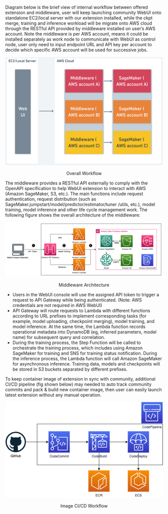 Diagram below is the brief view of internal workflow between offered extension and middleware, user will keep launching community WebUI onto standalone EC2/local server with our extension installed, while the ckpt merge, training and inference workload will be migrate onto AWS cloud through the RESTful API provided by middleware installed on user’s AWS account. Note the middleware is per AWS account, means it could be installed separately as work node to communicate with WebUI as control node, user only need to input endpoint URL and API key per account to decide which specific AWS account will be used for successive jobs.

![workflow](../images/workflow.png)
<center>Overall Workflow</center>

The middleware provides a RESTful API externally to comply with the OpenAPI specification to help WebUI extension to interact with AWS (Amazon SageMaker, S3, etc.). The main functions include request authentication, request distribution (such as SageMaker.jumpstart/model/predictor/estimator/tuner /utils, etc.), model training, model inference and other life cycle management work. The following figure shows the overall architecture of the middleware:

![middleware](../images/middleware.png)
<center>Middleware Architecture</center>

- Users in the WebUI console will use the assigned API token to trigger a request to API Gateway while being authenticated. (Note: AWS credentials are not required in AWS WebUI)
- API Gateway will route requests to Lambda with different functions according to URL prefixes to implement corresponding tasks (for example, model uploading, checkpoint merging), model training, and model inference. At the same time, the Lambda function records operational metadata into DynamoDB (eg, inferred parameters, model name) for subsequent query and correlation.
- During the training process, the Step Function will be called to orchestrate the training process, which includes using Amazon SageMaker for training and SNS for training status notification. During the inference process, the Lambda function will call Amazon SageMaker for asynchronous inference. Training data, models and checkpoints will be stored in S3 buckets separated by different prefixes.

To keep container image of extension in sync with community, additional CI/CD pipeline (fig shown below) may needed to auto track community commits and pack & build new container image, then user can easily launch latest extension without any manual operation.

![cicd](../images/cicd.png)
<center>Image CI/CD Workflow</center>